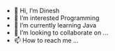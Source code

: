 - 👋 Hi, I’m Dinesh 
- 👀 I’m interested Programming 
- 🌱 I’m currently learning Java
- 💞️ I’m looking to collaborate on ...
- 📫 How to reach me ...

<!---
dineshlalam15/dineshlalam15 is a ✨ special ✨ repository because its `README.md` (this file) appears on your GitHub profile.
You can click the Preview link to take a look at your changes.
--->

